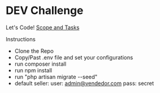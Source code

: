 # DEV Challenge
Let's Code!
[Scope and Tasks](https://github.com/alissonpadua/dev-challenge/issues/1)

Instructions

- Clone the Repo
- Copy/Past .env file and set your configurations
- run composer install
- run npm install
- run "php artisan migrate --seed"
- default seller: user: admin@vendedor.com pass: secret
